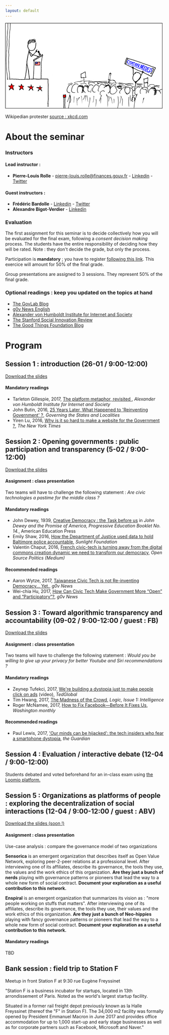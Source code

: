 ```yaml
---
layout: default
---
```

![](/assets/wikipedian_protester.png)

Wikipedian protester [source : xkcd.com](http://xkcd.com/285)

# [](#header-1)About the seminar

### [](#header-2)Instructors

#### Lead instructor :
*   **Pierre-Louis Rolle** - pierre-louis.rolle@finances.gouv.fr - [Linkedin](https://www.linkedin.com/in/pierre-louis-rolle-6a23104b/) - [Twitter](https://www.twitter.com/pierrelouisr)

#### Guest instructors : 
*   **Frédéric Bardolle** - [Linkedin](https://www.linkedin.com/in/fbardolle/) - [Twitter](https://www.twitter.com/seiteta)
*   **Alexandre Bigot-Verdier** - [Linkedin](https://www.linkedin.com/in/alexandre-bigot-verdier-27348920/)

### [](#header-3)Evaluation

The first assignment for this seminar is to decide collectively how you will be evaluated for the final exam, following a _consent decision making_ process. The students have the entire responsibility of deciding how they will be rated. Note : they don't decide the grade, but only the process.

Participation is **mandatory** ; you have to register [following this link](https://www.loomio.org/g/ajpRcvqB/digital-government-and-society-scpo-sgl-jan-2018). This exercice will amount for 50% of the final grade.

Group presentations are assigned to 3 sessions. They represent 50% of the final grade.


### [](#header-4)Optional readings : keep you updated on the topics at hand
*   [The GovLab Blog](http://thegovlab.org/blog/)
*   [g0v News English](https://g0v.news/tagged/en)
*   [Alexander von Humboldt Institute for Internet and Society](https://www.hiig.de/en/blog/)
*   [The Stanford Social Innovation Review](https://ssir.org/)
*   [The Good Things Foundation Blog](https://www.goodthingsfoundation.org/news-and-blogs)


# [](#header-1)Program

## [](#header-6)Session 1 : introduction (26-01 / 9:00-12:00)


[Download the slides](/assets/session1.pdf)

#### [](#header-7)Mandatory readings

*   Tarleton Gillespie, 2017, [The platform metaphor, revisited ](https://www.hiig.de/en/blog/the-platform-metaphor-revisited/), _Alexander von Humboldt Institute for Internet and Society_
*  John Butin, 2016, [25 Years Later, What Happened to 'Reinventing Government' ?](http://www.governing.com/topics/mgmt/gov-reinventing-government-book.html), _Governing the States and Localities_
*   Yiren Lu, 2016, [Why is it so hard to make a website for the Government ?](https://www.nytimes.com/interactive/2016/11/13/magazine/design-issue-code-for-america.html), _The New York Times_



## [](#header-6)Session 2 : Opening governments : public participation and transparency (5-02 / 9:00-12:00)


[Download the slides](/assets/session2.pdf)

#### [](#header-7)Assignment : class presentation

Two teams will have to challenge the following statement : _Are civic technologies a pastime for the middle class ?_

#### [](#header-7)Mandatory readings

*  John Dewey, 1939, [Creative Democracy : the Task before us](http://pages.uoregon.edu/koopman/courses_readings/dewey/dewey_creative_democracy.pdf) in _John Dewey and the Promise of America, Progressive Education Booklet No. 14._, American Education Press
*   Emily Shaw, 2016, [How the Department of Justice used data to hold Baltimore police accountable](https://sunlightfoundation.com/2016/08/17/how-the-doj-used-data-to-hold-baltimore-police-accountable/), _Sunlight Foundation_
*  Valentin Chaput, 2016, [French civic-tech is turning away from the digital commons creation dynamic we need to transform our democracy](https://medium.com/open-source-politics/french-civic-tech-is-turning-away-from-the-digital-commons-creation-dynamic-we-need-to-transform-efd7867c3eb2), _Open Source Politics (Medium)_

#### [](#header-7)Recommended readings
*   Aaron Wytze, 2017, [Taiwanese Civic Tech is not Re-inventing Democracy… Yet.](https://g0v.news/taiwanese-civic-tech-is-not-re-inventing-democracy-yet-ae72c1219531), _g0v News_
*   Wei-chia Hu, 2017, [How Can Civic Tech Make Government More “Open” and “Participatory”?](https://g0v.news/how-can-civic-tech-make-government-more-open-and-participatory-b67c2a4fa868), _g0v News_



## [](#header-6)Session 3 : Toward algorithmic transparency and accountability (09-02 / 9:00-12:00 / guest : FB)

[Download the slides](/assets/session3.pdf)

#### [](#header-7)Assignment : class presentation

Two teams will have to challenge the following statement : _Would you be willing to give up your privacy for better Youtube and Siri recommendations ?_

#### [](#header-7)Mandatory readings
* Zeynep Tufekci, 2017, [We're building a dystopia just to make people click on ads](https://www.ted.com/talks/zeynep_tufekci_we_re_building_a_dystopia_just_to_make_people_click_on_ads) (video), _TedGlobal_
* Tim Hwang, 2017, [The Madness of the Crowd](https://logicmag.io/01-the-madness-of-the-crowd/), _Logic, Issue 1: Intelligence_
* Roger McNamee, 2017, [How to Fix Facebook—Before It Fixes Us](https://washingtonmonthly.com/magazine/january-february-march-2018/how-to-fix-facebook-before-it-fixes-us), _Washington monthly_

#### [](#header-7)Recommended readings
*  Paul Lewis, 2017, ['Our minds can be hijacked': the tech insiders who fear a smartphone dystopia](https://www.theguardian.com/technology/2017/oct/05/smartphone-addiction-silicon-valley-dystopia), _the Guardian_


## [](#header-6)Session 4 : Evaluation / interactive debate (12-04 / 9:00-12:00)

Students debated and voted beforehand for an in-class exam using [the Loomio platform.](https://www.loomio.org/d/h0Rv5KEi/what-about-an-interactive-debate-)

## [](#header-6)Session 5 : Organizations as platforms of people : exploring the decentralization of social interactions (12-04 / 9:00-12:00 / guest : ABV)


[Download the slides (soon !)]()

#### [](#header-7)Assignment : class presentation

Use-case analysis : compare the governance model of two organizations

**Sensorica** is an emergent organization that describes itself as Open Value Network, exploring peer-2-peer relations at a professional level. After interviewing one of its affiliates, describe its governance, the tools they use, the values and the work ethics of this organization. **Are they just a bunch of nerds** playing with governance patterns or pioneers that lead the way to a whole new form of social contract. **Document your exploration as a useful contribution to this network.**


**Enspiral** is an emergent organization that summarizes its vision as : "more people working on stuffs that matters". After interviewing one of its affiliates, describe its governance, the tools they use, their values and the work ethics of this organization. **Are they just a bunch of Neo-hippies** playing with fancy governance patterns or pioneers that lead the way to a whole new form of social contract. **Document your exploration as a useful contribution to this network.**


#### [](#header-7)Mandatory readings

TBD

## [](#header-6)Bank session : field trip to Station F

Meetup in front Station F at 9:30 rue Eugène Freyssinet

"Station F is a business incubator for startups, located in 13th arrondissement of Paris. Noted as the world's largest startup facility.

Situated in a former rail freight depot previously known as la Halle Freyssinet (thereof the "F" in Station F). The 34,000 m2 facility was formally opened by President Emmanuel Macron in June 2017 and provides office accommodation for up to 1,000 start-up and early stage businesses as well as for corporate partners such as Facebook, Microsoft and Naver."
